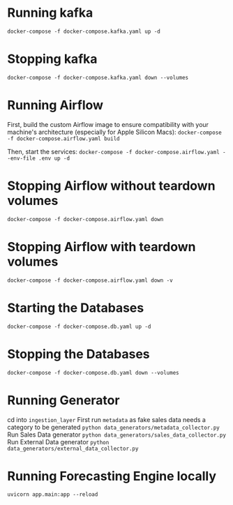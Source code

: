 # Running kafka
`docker-compose -f docker-compose.kafka.yaml up -d`

# Stopping kafka
`docker-compose -f docker-compose.kafka.yaml down --volumes`

# Running Airflow
First, build the custom Airflow image to ensure compatibility with your machine's architecture (especially for Apple Silicon Macs):
`docker-compose -f docker-compose.airflow.yaml build`

Then, start the services:
`docker-compose -f docker-compose.airflow.yaml --env-file .env up -d`

# Stopping Airflow without teardown volumes
`docker-compose -f docker-compose.airflow.yaml down`

# Stopping Airflow with teardown volumes
`docker-compose -f docker-compose.airflow.yaml down -v`

# Starting the Databases
`docker-compose -f docker-compose.db.yaml up -d`

# Stopping the Databases
`docker-compose -f docker-compose.db.yaml down --volumes`

# Running Generator
 cd into `ingestion_layer`
 First run `metadata` as fake sales data needs a category to be generated
 `python data_generators/metadata_collector.py`
 Run Sales Data generator
 `python data_generators/sales_data_collector.py`
 Run External Data generator
 `python data_generators/external_data_collector.py`


# Running Forecasting Engine locally
`uvicorn app.main:app --reload`